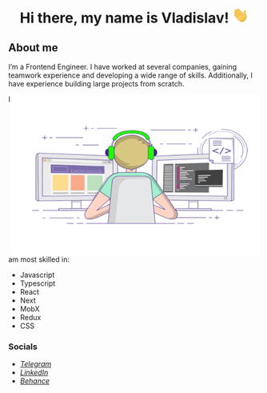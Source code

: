 <h1 align="center">Hi there, my name is Vladislav!
<img src="images/Hi.gif" height="32"/></h1>

## About me

I’m a Frontend Engineer. I have worked at several companies, gaining teamwork experience and developing a wide range of skills. Additionally, I have experience building large projects from scratch.

<img align="right" src="images/coder3.gif" width="500" height="320" />

I am most skilled in:

- Javascript
- Typescript
- React
- Next
- MobX
- Redux
- CSS
  

### Socials

- *[Telegram](https://t.me/vladislav_chervyakov)*
- *[LinkedIn](https://www.linkedin.com/in/chervyakov-vladislav/)*
- *[Behance](https://www.behance.net/chervyakov)*
